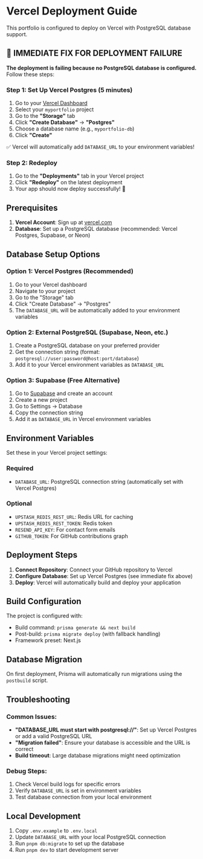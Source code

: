 # Vercel Deployment Guide

This portfolio is configured to deploy on Vercel with PostgreSQL database support.

## 🚨 IMMEDIATE FIX FOR DEPLOYMENT FAILURE

**The deployment is failing because no PostgreSQL database is configured.** Follow these steps:

### Step 1: Set Up Vercel Postgres (5 minutes)
1. Go to your [Vercel Dashboard](https://vercel.com/dashboard)
2. Select your `myportfolio` project
3. Go to the **"Storage"** tab
4. Click **"Create Database"** → **"Postgres"**
5. Choose a database name (e.g., `myportfolio-db`)
6. Click **"Create"**

✅ Vercel will automatically add `DATABASE_URL` to your environment variables!

### Step 2: Redeploy
1. Go to the **"Deployments"** tab in your Vercel project
2. Click **"Redeploy"** on the latest deployment
3. Your app should now deploy successfully! 🎉

## Prerequisites

1. **Vercel Account**: Sign up at [vercel.com](https://vercel.com)
2. **Database**: Set up a PostgreSQL database (recommended: Vercel Postgres, Supabase, or Neon)

## Database Setup Options

### Option 1: Vercel Postgres (Recommended)

1. Go to your Vercel dashboard
2. Navigate to your project
3. Go to the "Storage" tab
4. Click "Create Database" → "Postgres"
5. The `DATABASE_URL` will be automatically added to your environment variables

### Option 2: External PostgreSQL (Supabase, Neon, etc.)

1. Create a PostgreSQL database on your preferred provider
2. Get the connection string (format: `postgresql://user:password@host:port/database`)
3. Add it to your Vercel environment variables as `DATABASE_URL`

### Option 3: Supabase (Free Alternative)
1. Go to [Supabase](https://supabase.com) and create an account
2. Create a new project
3. Go to Settings → Database
4. Copy the connection string
5. Add it as `DATABASE_URL` in Vercel environment variables

## Environment Variables

Set these in your Vercel project settings:

### Required

- `DATABASE_URL`: PostgreSQL connection string (automatically set with Vercel Postgres)

### Optional

- `UPSTASH_REDIS_REST_URL`: Redis URL for caching
- `UPSTASH_REDIS_REST_TOKEN`: Redis token
- `RESEND_API_KEY`: For contact form emails
- `GITHUB_TOKEN`: For GitHub contributions graph

## Deployment Steps

1. **Connect Repository**: Connect your GitHub repository to Vercel
2. **Configure Database**: Set up Vercel Postgres (see immediate fix above)
3. **Deploy**: Vercel will automatically build and deploy your application

## Build Configuration

The project is configured with:

- Build command: `prisma generate && next build`
- Post-build: `prisma migrate deploy` (with fallback handling)
- Framework preset: Next.js

## Database Migration

On first deployment, Prisma will automatically run migrations using the `postbuild` script.

## Troubleshooting

### Common Issues:
- **"DATABASE_URL must start with postgresql://"**: Set up Vercel Postgres or add a valid PostgreSQL URL
- **"Migration failed"**: Ensure your database is accessible and the URL is correct
- **Build timeout**: Large database migrations might need optimization

### Debug Steps:
1. Check Vercel build logs for specific errors
2. Verify `DATABASE_URL` is set in environment variables
3. Test database connection from your local environment

## Local Development

1. Copy `.env.example` to `.env.local`
2. Update `DATABASE_URL` with your local PostgreSQL connection
3. Run `pnpm db:migrate` to set up the database
4. Run `pnpm dev` to start development server
